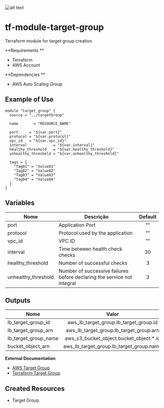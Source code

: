 ![alt text](https://www.terraform.io/assets/images/logo-hashicorp-3f10732f.svg)

# **tf-module-target-group**

Terraform module for target group creation.

  **Requirements **
 - Terraform
 - AWS Account
  
**Dependencies **
 - AWS Auto Scaling Group

**Example of Use**
 ------
```
module "target_group" {
  source = "../targetGroup"

  name       = "RESOURCE_NAME"
  
  port     = "${var.port}"
  protocol = "${var.protocol}"
  vpc_id   = "${var.vpc_id}"
  interval            = "${var.interval}"
  healthy_threshold   = "${var.healthy_threshold}"
  unhealthy_threshold = "${var.unhealthy_threshold}"

  tags = {
    "Tag01" = "Value01"
    "Tag02" = "Value02"
    "Tag03" = "Value03"
    "Tag04" = "Value04"
  }
}
```

 **Variables**
 ------
 |        Nome        |                      Descrição                                         |  Default  |
 | ------------------ |------------------------------------------------------------------------|:---------:|
 | port               | Application Port                                                       |    ""     |
 | protocol           | Protocol used by the application                                       |    ""     |
 | vpc_id             | VPC ID                                                                 |    ""     |
 | interval           | Time between health check checks                                       |    30     |
 | healthy_threshold  | Number of successful checks                                            |     3     |
 | unhealthy_threshold| Number of successive failures before declaring the service not integral|     3     |

 **Outputs**
 ------
 |          Nome        |                   Valor                 |
 | -------------------- |:---------------------------------------:|
 | lb_target_group_id   | aws_lb_target_group.lb_target_group.id  |
 | lb_target_group_arn  | aws_lb_target_group.lb_target_group.arn |
 | lb_target_group_name | aws_s3_bucket_object.bucket_object.*.id |
 | bucket_object_arn    | aws_lb_target_group.lb_target_group.name|

 **External Documentation**
 - [AWS Target Group](https://docs.aws.amazon.com/pt_br/elasticloadbalancing/latest/application/load-balancer-target-groups.html)
 - [Terraform Target Group](https://www.terraform.io/docs/providers/aws/r/lb_target_group.html)

 **Created Resources**
 ------
 - Target Group.